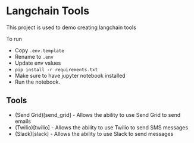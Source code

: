 # Langchain Tools

This project is used to demo creating langchain tools 

To run
* Copy `.env.template`
* Rename to `.env`
* Update env values
* `pip install -r requirements.txt`
* Make sure to have jupyter notebook installed 
* Run the notebook.

## Tools
* (Send Grid)[send_grid] - Allows the ability to use Send Grid to send emails
* (Twilio)[twilio] - Allows the ability to use Twilio to send SMS messages
* (Slack)[slack] - Allows the ability to use Slack to send messages